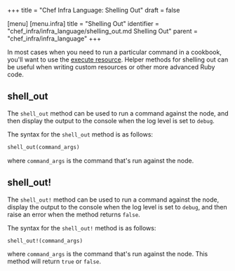 +++
title = "Chef Infra Language: Shelling Out"
draft = false

[menu]
  [menu.infra]
    title = "Shelling Out"
    identifier = "chef_infra/infra_language/shelling_out.md Shelling Out"
    parent = "chef_infra/infra_language"
+++
<!-- markdownlint-disable-file MD026 -->
In most cases when you need to run a particular command in a cookbook, you'll want to use the [execute resource](/resources/execute/). Helper methods for shelling out can be useful when writing custom resources or other more advanced Ruby code.

## shell_out

The `shell_out` method can be used to run a command against the node, and then display the output to the console when the log level is set to `debug`.

The syntax for the `shell_out` method is as follows:

```ruby
shell_out(command_args)
```

where `command_args` is the command that's run against the node.

## shell_out!

The `shell_out!` method can be used to run a command against the node, display the output to the console when the log level is set to `debug`, and then raise an error when the method returns `false`.

The syntax for the `shell_out!` method is as follows:

```ruby
shell_out!(command_args)
```

where `command_args` is the command that's run against the node. This method will return `true` or `false`.

